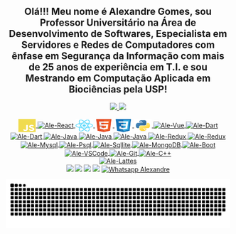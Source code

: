 <h2 align="center">
  Olá!!! Meu nome é Alexandre Gomes, sou Professor Universitário na Área de Desenvolvimento de Softwares, Especialista em Servidores e Redes de Computadores com ênfase em Segurança da Informação com mais de 25 anos de experiência em T.I. e sou Mestrando em Computação Aplicada em Biociências pela USP!
</h2>

<div align="center">
  <a href="https://github.com/XandyGomes">
  <img height="180em" src="https://github-readme-stats.vercel.app/api?username=XandyGomes&show_icons=true&theme=dracula&include_all_commits=true&count_private=true"/>
  <img height="180em" src="https://github-readme-stats.vercel.app/api/top-langs/?username=XandyGomes&layout=compact&langs_count=7&theme=dracula"/>
</div>
  
<div align="center" style="display: inline_block"><br>
  <img align="center" alt="Ale-Js" height="30" width="40" title="JavaScript" src="https://raw.githubusercontent.com/devicons/devicon/master/icons/javascript/javascript-plain.svg">
  <img align="center" alt="Ale-React" height="30" width="40" title="TypeScript" src="https://cdn.jsdelivr.net/gh/devicons/devicon/icons/typescript/typescript-original.svg" />
  <img align="center" alt="Ale-React" height="30" width="40" title="ReactJS" src="https://raw.githubusercontent.com/devicons/devicon/master/icons/react/react-original.svg">
  <img align="center" alt="Ale-HTML" height="30" width="40" title="HTML5" src="https://raw.githubusercontent.com/devicons/devicon/master/icons/html5/html5-original.svg">
  <img align="center" alt="Ale-CSS" height="30" width="40" title="CSS3" src="https://raw.githubusercontent.com/devicons/devicon/master/icons/css3/css3-original.svg">
  <img align="center" alt="Ale-Python" height="30" width="40" title="Python" src="https://raw.githubusercontent.com/devicons/devicon/master/icons/python/python-original.svg">
  <img align="center" alt="Ale-Vue" height="30" width="40" title="VueJS" src="https://cdn.jsdelivr.net/gh/devicons/devicon/icons/vuejs/vuejs-original.svg">
  <img align="center" alt="Ale-Dart" height="30" width="40" title="Dart" src="https://cdn.jsdelivr.net/gh/devicons/devicon/icons/dart/dart-original.svg">
  <img align="center" alt="Ale-Dart" height="30" width="40" title="Flutter" src="https://cdn.jsdelivr.net/gh/devicons/devicon/icons/flutter/flutter-original.svg">
  <img align="center" alt="Ale-Java" height="30" width="40" title="Java" src="https://cdn.jsdelivr.net/gh/devicons/devicon/icons/java/java-original-wordmark.svg">
  <img align="center" alt="Ale-Java" height="30" width="40" title="Spring Boot" src="https://cdn.jsdelivr.net/gh/devicons/devicon/icons/spring/spring-original-wordmark.svg">
  <img align="center" alt="Ale-Java" height="30" width="40" title="Heroku" src="https://cdn.jsdelivr.net/gh/devicons/devicon/icons/heroku/heroku-original-wordmark.svg">
  <img align="center" alt="Ale-Redux" height="30" width="40" title="Redux" src="https://cdn.jsdelivr.net/gh/devicons/devicon/icons/redux/redux-original.svg">
  <img align="center" alt="Ale-Redux" height="30" width="40" title="MatLab" src="https://cdn.jsdelivr.net/gh/devicons/devicon/icons/matlab/matlab-original.svg">
  <img align="center" alt="Ale-Mysql" height="30" width="40" title="MySQL" src="https://cdn.jsdelivr.net/gh/devicons/devicon/icons/mysql/mysql-original-wordmark.svg">
  <img align="center" alt="Ale-Psql" height="30" width="40" title="PostgreSQL" src="https://cdn.jsdelivr.net/gh/devicons/devicon/icons/postgresql/postgresql-original-wordmark.svg">
  <img align="center" alt="Ale-Sqllite" height="30" width="40" title="SQLite" src="https://cdn.jsdelivr.net/gh/devicons/devicon/icons/sqlite/sqlite-original-wordmark.svg">
  <img align="center" alt="Ale-MongoDB" height="30" width="40" title="MongoDB" src="https://cdn.jsdelivr.net/gh/devicons/devicon/icons/mongodb/mongodb-original.svg">
  <img align="center" alt="Ale-Boot" height="30" width="40" title="Bootstrap" src="https://cdn.jsdelivr.net/gh/devicons/devicon/icons/bootstrap/bootstrap-original-wordmark.svg">
  <img align="center" alt="Ale-VSCode" height="30" width="40" title="Visual Studio Code" src="https://cdn.jsdelivr.net/gh/devicons/devicon/icons/vscode/vscode-original.svg">
  <img align="center" alt="Ale-Git" height="30" width="40" title="Git" src="https://cdn.jsdelivr.net/gh/devicons/devicon/icons/git/git-original.svg">
  <img align="center" alt="Ale-C++" height="30" width="40" title="C++" src="https://cdn.jsdelivr.net/gh/devicons/devicon/icons/cplusplus/cplusplus-original.svg">
          
<div>
  
<div align="center">
    <a href="http://lattes.cnpq.br/6386688512462449" target="_blank"><img alt="Ale-Lattes" height="80" width="200" title="Currículo Lattes" src="https://ppgsed.unespar.edu.br/imagens/lattes.png" target="_blank"></a>
</div>
  
<div align="center">
  <a href="https://www.youtube.com/portalx3informatica" target="_blank"><img src="https://img.shields.io/badge/YouTube-FF0000?style=for-the-badge&logo=youtube&logoColor=white" target="_blank"></a>
  <a href="https://www.instagram.com/xandygomes/" target="_blank"><img src="https://img.shields.io/badge/-Instagram-%23E4405F?style=for-the-badge&logo=instagram&logoColor=white" target="_blank"></a>
  <a href = "mailto:alexandre.g@usp.br"><img src="https://img.shields.io/badge/-Gmail-%23333?style=for-the-badge&logo=gmail&logoColor=white" target="_blank"></a>
  <a href="https://www.linkedin.com/in/alexandre-gomes-218985118" target="_blank"><img src="https://img.shields.io/badge/-LinkedIn-%230077B5?style=for-the-badge&logo=linkedin&logoColor=white" target="_blank"></a>
  <a target="_blank" href="https://api.whatsapp.com/send/?phone=5516992011010&text=Ol%C3%A1,%20Alexandre&app_absent=0">
	<img src="https://img.shields.io/badge/WhatsApp-25D366?style=for-the-badge&logo=whatsapp&logoColor=white" title="Whatsapp Alexandre" width="130">
  </a>
</div>


  ![Snake animation](https://raw.githubusercontent.com/Platane/snk/output/github-contribution-grid-snake.svg) 

